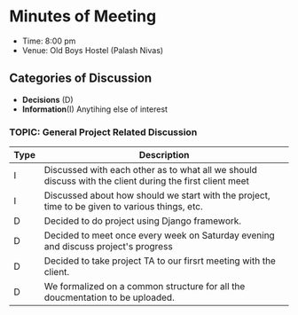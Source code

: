 # Minutes of Meeting
* Time: 8:00 pm
* Venue: Old Boys Hostel (Palash Nivas)



## Categories of Discussion

* **Decisions** (D)
* **Information**(I) Anytihing else of interest



### TOPIC: General Project Related Discussion

| Type | Description                              |
| ---- | ---------------------------------------- |
| I    | Discussed with each other as to what all we should discuss with the client during the first client meet |
| I    | Discussed about how should we start with the project, time to be given to various things, etc. |
| D    | Decided to do project using Django framework. |
| D    | Decided to meet once every week on Saturday evening and discuss project's progress |
| D    | Decided to take project TA to our firsrt meeting with the client. |
| D    | We formalized on a  common structure for all the doucmentation to be uploaded. |